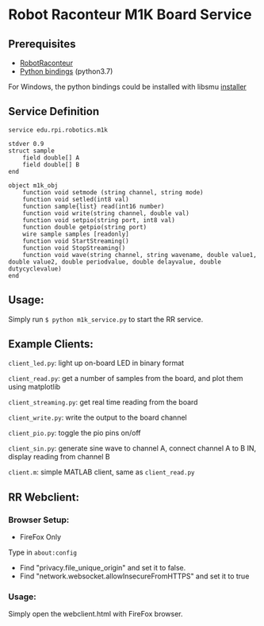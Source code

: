# Robot Raconteur M1K Board Service
## Prerequisites
* [RobotRaconteur](https://github.com/robotraconteur/robotraconteur/wiki/Download)
* [Python bindings](https://github.com/analogdevicesinc/libsmu) (python3.7)

For Windows, the python bindings could be installed with libsmu [installer](https://github.com/analogdevicesinc/libsmu/releases/tag/v1.0.2)

## Service Definition
```
service edu.rpi.robotics.m1k

stdver 0.9
struct sample
	field double[] A
	field double[] B
end

object m1k_obj
	function void setmode (string channel, string mode)
	function void setled(int8 val)
	function sample{list} read(int16 number)
	function void write(string channel, double val)
	function void setpio(string port, int8 val)
	function double getpio(string port)
	wire sample samples [readonly]
	function void StartStreaming()
	function void StopStreaming()
	function void wave(string channel, string wavename, double value1, double value2, double periodvalue, double delayvalue, double dutycyclevalue)
end
```
## Usage:
Simply run `$ python m1k_service.py` to start the RR service.

## Example Clients:
`client_led.py`:        light up on-board LED in binary format

`client_read.py`:       get a number of samples from the board, and plot them using matplotlib 

`client_streaming.py`:  get real time reading from the board

`client_write.py`:      write the output to the board channel

`client_pio.py`:	toggle the pio pins on/off

`client_sin.py`:	generate sine wave to channel A, connect channel A to B IN, display reading from channel B

`client.m`:		simple MATLAB client, same as `client_read.py`

## RR Webclient:
### Browser Setup:
* FireFox Only

Type in `about:config` 
* Find "privacy.file_unique_origin" and set it to false.
* Find "network.websocket.allowInsecureFromHTTPS" and set it to true

### Usage:
Simply open the webclient.html with FireFox browser.

